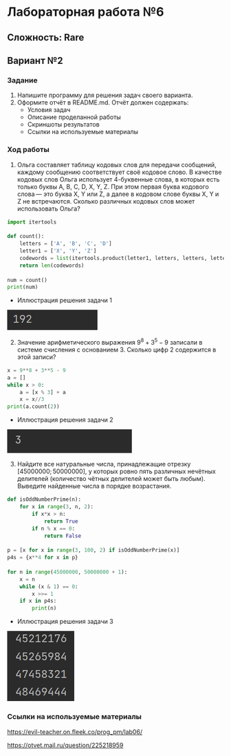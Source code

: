 # Лабораторная работа №6
## Сложность: Rare
## Вариант №2
### Задание
1. Напишите программу для решения задач своего варианта.
2. Оформите отчёт в README.md. Отчёт должен содержать:
    - Условия задач
    - Описание проделанной работы
    - Скриншоты результатов
    - Ссылки на используемые материалы
### Ход работы    
1. Ольга составляет таблицу кодовых слов для передачи сообщений, каждому сообщению соответствует своё кодовое слово. В качестве кодовых слов Ольга использует 4-буквенные слова, в которых есть только буквы A, B, C, D, X, Y, Z. При этом первая буква кодового слова — это буква X, Y или Z, а далее в кодовом слове буквы X, Y и Z не встречаются. Сколько различных кодовых слов может использовать Ольга?
```python
import itertools

def count():
    letters = ['A', 'B', 'C', 'D']
    letter1 = ['X', 'Y', 'Z']
    codewords = list(itertools.product(letter1, letters, letters, letters))
    return len(codewords)

num = count()
print(num)
```
- Иллюстрация решения задачи 1

![Alt text](Term_2.png)

2. Значение арифметического выражения $9^8 + 3^5 - 9$ записали в системе счисления с основанием $3$. Сколько цифр $2$ содержится в этой записи?
```python
x = 9**8 + 3**5 - 9
a = []
while x > 0:
    a = [x % 3] + a
    x = x//3
print(a.count(2))
```
- Иллюстрация решения задачи 2

![Alt text](Term_1.png)

3. Найдите все натуральные числа, принадлежащие отрезку [45000000; 50000000], у которых ровно пять различных нечётных делителей (количество чётных делителей может быть любым). Выведите найденные числа в порядке возрастания.
```python
def isOddNumberPrime(n):
    for x in range(3, n, 2):
        if x*x > n:
            return True
        if n % x == 0:
            return False

p = [x for x in range(3, 100, 2) if isOddNumberPrime(x)]
p4s = {x**4 for x in p}

for n in range(45000000, 50000000 + 1):
    x = n
    while (x & 1) == 0:
        x >>= 1
    if x in p4s:
        print(n)
```
- Иллюстрация решения задачи 3

![Alt text](Term_3.png)

### Ссылки на используемые материалы
https://evil-teacher.on.fleek.co/prog_pm/lab06/

https://otvet.mail.ru/question/225218959
